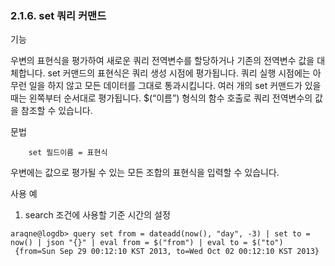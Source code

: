 ### 2.1.6. set 쿼리 커맨드


기능

우변의 표현식을 평가하여 새로운 쿼리 전역변수를 할당하거나 기존의 전역변수 값을 대체합니다. set 커맨드의 표현식은 쿼리 생성 시점에 평가됩니다. 쿼리 실행 시점에는 아무런 일을 하지 않고 모든 데이터를 그대로 통과시킵니다. 여러 개의 set 커맨드가 있을 때는 왼쪽부터 순서대로 평가됩니다. $(“이름”) 형식의 함수 호출로 쿼리 전역변수의 값을 참조할 수 있습니다.

문법

~~~
	set 필드이름 = 표현식
~~~

우변에는 값으로 평가될 수 있는 모든 조합의 표현식을 입력할 수 있습니다.

사용 예

1) search 조건에 사용할 기준 시간의 설정

~~~
araqne@logdb> query set from = dateadd(now(), "day", -3) | set to = now() | json "{}" | eval from = $("from") | eval to = $("to")
 {from=Sun Sep 29 00:12:10 KST 2013, to=Wed Oct 02 00:12:10 KST 2013}
~~~

